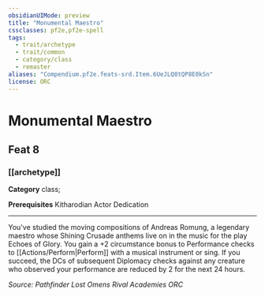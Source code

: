 ```yaml
---
obsidianUIMode: preview
title: "Monumental Maestro"
cssclasses: pf2e,pf2e-spell
tags:
  - trait/archetype
  - trait/common
  - category/class
  - remaster
aliases: "Compendium.pf2e.feats-srd.Item.6UeJLQ8tQP8E0kSn"
license: ORC
---
```

# Monumental Maestro
## Feat 8
### [[archetype]]

**Category** class; 



**Prerequisites** Kitharodian Actor Dedication
* * *
You've studied the moving compositions of Andreas Romung, a legendary maestro whose Shining Crusade anthems live on in the music for the play Echoes of Glory. You gain a +2 circumstance bonus to Performance checks to [[Actions/Perform|Perform]] with a musical instrument or sing. If you succeed, the DCs of subsequent Diplomacy checks against any creature who observed your performance are reduced by 2 for the next 24 hours.

*Source: Pathfinder Lost Omens Rival Academies*
*ORC*